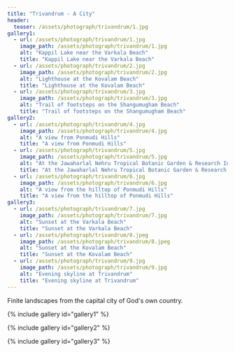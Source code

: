 ```yaml
---
title: "Trivandrum - A City"
header:
  teaser: /assets/photograph/trivandrum/1.jpg
gallery1:
  - url: /assets/photograph/trivandrum/1.jpg
    image_path: /assets/photograph/trivandrum/1.jpg
    alt: "Kappil Lake near the Varkala Beach"
    title: "Kappil Lake near the Varkala Beach"
  - url: /assets/photograph/trivandrum/2.jpg
    image_path: /assets/photograph/trivandrum/2.jpg
    alt: "Lighthouse at the Kovalam Beach"
    title: "Lighthouse at the Kovalam Beach"
  - url: /assets/photograph/trivandrum/3.jpg
    image_path: /assets/photograph/trivandrum/3.jpg
    alt: "Trail of footsteps on the Shangumugham Beach"
    title: "Trail of footsteps on the Shangumugham Beach"
gallery2:
  - url: /assets/photograph/trivandrum/4.jpg
    image_path: /assets/photograph/trivandrum/4.jpg
    alt: "A view from Ponmudi Hills"
    title: "A view from Ponmudi Hills"
  - url: /assets/photograph/trivandrum/5.jpg
    image_path: /assets/photograph/trivandrum/5.jpg
    alt: "At the Jawaharlal Nehru Tropical Botanic Garden & Research Institute (TBGRI)"
    title: "At the Jawaharlal Nehru Tropical Botanic Garden & Research Institute (TBGRI)"
  - url: /assets/photograph/trivandrum/6.jpg
    image_path: /assets/photograph/trivandrum/6.jpg
    alt: "A view from the hilltop of Ponmudi Hills"
    title: "A view from the hilltop of Ponmudi Hills"
gallery3:
  - url: /assets/photograph/trivandrum/7.jpg
    image_path: /assets/photograph/trivandrum/7.jpg
    alt: "Sunset at the Varkala Beach"
    title: "Sunset at the Varkala Beach"
  - url: /assets/photograph/trivandrum/8.jpeg
    image_path: /assets/photograph/trivandrum/8.jpeg
    alt: "Sunset at the Kovalam Beach"
    title: "Sunset at the Kovalam Beach"
  - url: /assets/photograph/trivandrum/9.jpg
    image_path: /assets/photograph/trivandrum/9.jpg
    alt: "Evening skyline at Trivandrum"
    title: "Evening skyline at Trivandrum"
---
```

Finite landscapes from the capital city of God's own country.

{% include gallery id="gallery1" %}

{% include gallery id="gallery2" %}

{% include gallery id="gallery3" %}
